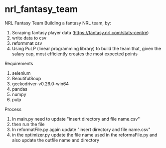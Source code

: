 # nrl_fantasy_team
NRL Fantasy Team
Building a fantasy NRL team, by:

1) Scraping fantasy player data (https://fantasy.nrl.com/stats-centre)
2) write data to csv
3) reformmat csv
4) Using PuLP (linear programming library) to build the team that, given the salary cap, most efficiently creates the most expected points

Requirements
1) selenium
2) BeautifulSoup
3) geckodriver-v0.26.0-win64
4) pandas
5) numpy
6) pulp

Process
1) In main.py need to update "insert directory and file name.csv"
2) then run the file
3) In reformatFile.py again update "insert directory and file name.csv"
4) in the optimizer.py update the file name used in the reformaFile.py and also update the outfile name and directory
